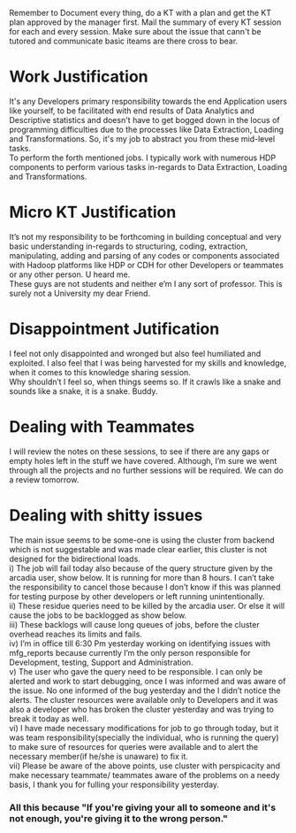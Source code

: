 Remember to Document every thing, do a KT with a plan and get the KT plan approved by the manager first.  Mail the summary of every KT session for each and every session. Make sure about the issue that cann't be tutored and communicate basic iteams are there cross to bear.  
# Work Justification  
It's any Developers primary responsibility towards the end Application users like yourself, to be facilitated with end results of Data Analytics and Descriptive statistics and doesn't have to get bogged down in the locus of programming difficulties due to the processes like Data Extraction, Loading and Transformations. So, it's my job to abstract you from these mid-level tasks.  
To perform the forth mentioned jobs. I typically work with numerous HDP components to perform various tasks in-regards to Data Extraction, Loading and Transformations.  
  
# Micro KT Justification  
It’s not my responsibility to be forthcoming in building conceptual and very basic understanding in-regards to structuring, coding, extraction, manipulating, adding and parsing of any codes or components associated with Hadoop platforms like HDP or CDH for other Developers or teammates or any other person. U heard me.  
These guys are not students and neither e’m I any sort of professor. This is surely not a University my dear Friend.  
  
# Disappointment Jutification  
I feel not only disappointed and wronged but also feel humiliated and exploited. I also feel that I was being harvested for my skills and knowledge, when it comes to this knowledge sharing session.  
Why shouldn’t I feel so, when things seems so. If it crawls like a snake and sounds like a snake, it is a snake. Buddy.  
  
# Dealing with Teammates  
I will review the notes on these sessions, to see if there are any gaps or empty holes left in the stuff we have covered. Although, I’m sure we went through all the projects and no further sessions will be required. We can do a review tomorrow.  
  
# Dealing with shitty issues  
The main issue seems to be some-one is using the cluster from backend which is not suggestable and was made clear earlier, 
this cluster is not designed for the bidirectional loads.  
i) The job will fail today also because of the query structure given by the arcadia user, show below. It is running for more than 8 hours. I can’t take the responsibility to cancel those because I don’t know if this was planned for testing purpose by other developers or left running unintentionally.  
ii) These residue queries need to be killed by the arcadia user. Or else it will cause the jobs to be backlogged as show below.  
iii) These backlogs will cause long queues of jobs, before the cluster overhead reaches its limits and fails.  
iv)	I’m in office till 6:30 Pm yesterday working on identifying issues with mfg_reports because currently I’m the only person responsible for Development, testing, Support and Administration.  
v)	The user who gave the query need to be responsible. I can only be alerted and work to start debugging, once I was informed and was aware of the issue. No one informed of the bug yesterday and the I didn’t notice the alerts. The cluster resources were available only to Developers and it was also a developer who has broken the cluster yesterday and was trying to break it today as well.  
vi)	I have made necessary modifications for job to go through today, but it was team responsibility(specially the individual, who is running the query) to make sure of resources for queries were available and to alert the necessary member(if he/she is unaware) to fix it.  
vii) Please be aware of the above points, use cluster with perspicacity and make necessary teammate/ teammates aware of the problems on a needy basis, I thank you for fulling your responsibility yesterday.  
  
### All this because "If you're giving your all to someone and it's not enough, you're giving it to the wrong person."
